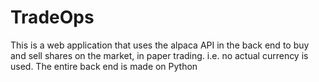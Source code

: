 # TradeOps

This is a web application that uses the alpaca API in the back end to buy and sell shares on the market, in paper trading. i.e. no actual currency is used. The entire back end is made on Python

